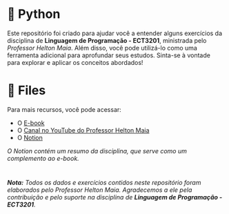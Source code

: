 # 🐍 Python 
Este repositório foi criado para ajudar você a entender alguns exercícios da disciplina de **Linguagem de Programação - ECT3201**, ministrada pelo *Professor Helton Maia*. Além disso, você pode utilizá-lo como uma ferramenta adicional para aprofundar seus estudos. Sinta-se à vontade para explorar e aplicar os conceitos abordados!
# 🔗 Files
Para mais recursos, você pode acessar: 
- O [E-book](https://heltonmaia.com/pythonbook/intro.html) 
- O [Canal no YouTube do Professor Helton Maia](https://www.youtube.com/@profheltonmaia)
- O [Notion](https://misty-manuscript-c49.notion.site/Linguagem-de-Programa-o-fffec78b499c81c08c88d1e6fd35bb09)
  
*O Notion contém um resumo da disciplina, que serve como um complemento ao e-book.*
#
***Nota:** Todos os dados e exercícios contidos neste repositório foram elaborados pelo Professor Helton Maia. Agradecemos a ele pela contribuição e pelo suporte na disciplina de **Linguagem de Programação - ECT3201**.*
